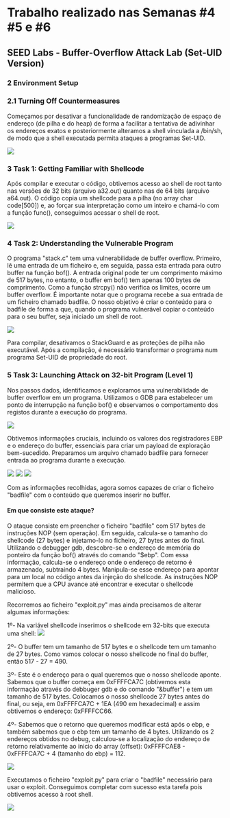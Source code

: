 # Trabalho realizado nas Semanas #4 #5 e #6
## SEED Labs - Buffer-Overflow Attack Lab (Set-UID Version)

### 2 Environment Setup
### 2.1 Turning Off Countermeasures

Começamos por desativar a funcionalidade de randomização de espaço de endereço (de pilha e do heap) de forma a facilitar a tentativa de adivinhar os endereços exatos e posteriormente alteramos a shell vinculada a /bin/sh, de modo que a shell executada permita ataques a programas Set-UID.

<img src="imagens/Screenshot from 2023-10-20 11-14-04.png">


### 3 Task 1: Getting Familiar with Shellcode

Após compilar e executar o código, obtivemos acesso ao shell de root tanto nas versões de 32 bits (arquivo a32.out) quanto nas de 64 bits (arquivo a64.out). O código copia um shellcode para a pilha (no array char code[500]) e, ao forçar sua interpretação como um inteiro e chamá-lo com a função func(), conseguimos acessar o shell de root.

<img src ="imagens/Screenshot from 2023-10-20 11-14-56.png">

### 4 Task 2: Understanding the Vulnerable Program

O programa "stack.c" tem uma vulnerabilidade de buffer overflow. Primeiro, lê uma entrada de um ficheiro e, em seguida, passa esta entrada para outro buffer na função bof(). A entrada original pode ter um comprimento máximo de 517 bytes, no entanto, o buffer em bof() tem apenas 100 bytes de comprimento. Como a função strcpy() não verifica os limites, ocorre um buffer overflow. É importante notar que o programa recebe a sua entrada de um ficheiro chamado badfile. O nosso objetivo é criar o conteúdo para o badfile de forma a que, quando o programa vulnerável copiar o conteúdo para o seu buffer, seja iniciado um shell de root.

<img src="imagens/Screenshot from 2023-10-20 11-25-57.png">

Para compilar, desativamos o StackGuard e as proteções de pilha não executável. Após a compilação, é necessário transformar o programa num programa Set-UID de propriedade do root.


### 5 Task 3: Launching Attack on 32-bit Program (Level 1)

Nos passos dados, identificamos e exploramos uma vulnerabilidade de buffer overflow em um programa. Utilizamos o GDB para estabelecer um ponto de interrupção na função bof() e observamos o comportamento dos registos durante a execução do programa.

<img src="imagens/Screenshot from 2023-10-20 11-31-20.png">

Obtivemos informações cruciais, incluindo os valores dos registradores EBP e o endereço do buffer, essenciais para criar um payload de exploração bem-sucedido. Preparamos um arquivo chamado badfile para fornecer entrada ao programa durante a execução. 

<img src="imagens/Screenshot from 2023-10-20 11-31-54.png">
<img src="imagens/Screenshot from 2023-10-20 11-32-15.png">
<img src="imagens/Screenshot from 2023-10-20 11-32-31.png">

Com as informações recolhidas, agora somos capazes de criar o ficheiro "badfile" com o conteúdo que queremos inserir no buffer.

#### Em que consiste este ataque?
O ataque consiste em preencher o ficheiro "badfile" com 517 bytes de instruções NOP (sem operação). Em seguida, calcula-se o tamanho do shellcode (27 bytes) e injetamo-lo no ficheiro, 27 bytes antes do final. Utilizando o debugger gdb, descobre-se o endereço de memória do ponteiro da função bof() através do comando "$ebp". Com essa informação, calcula-se o endereço onde o endereço de retorno é armazenado, subtraindo 4 bytes. Manipula-se esse endereço para apontar para um local no código antes da injeção do shellcode. As instruções NOP permitem que a CPU avance até encontrar e executar o shellcode malicioso.


Recorremos ao ficheiro "exploit.py" mas ainda precisamos de alterar algumas informações:

1º- Na variável shellcode inserimos o shellcode em 32-bits que executa uma shell:
<img src="imagens/Captura de ecrã 2023-10-20, às 20.58.29.png">

2º- O buffer tem um tamanho de 517 bytes e o shellcode tem um tamanho de 27 bytes. Como vamos colocar o nosso shellcode no final do buffer, então 517 - 27 = 490.

3º- Este é o endereço para o qual queremos que o nosso shellcode aponte. Sabemos que o buffer começa em 0xFFFFCA7C (obtivemos esta informação através do debbuger gdb e do comando "&buffer") e tem um tamanho de 517 bytes. Colocamos o nosso shellcode 27 bytes antes do final, ou seja, em 0xFFFFCA7C + 1EA (490 em hexadecimal) e assim obtivemos o endereço: 0xFFFFCC66.

4º- Sabemos que o retorno que queremos modificar está após o ebp, e também sabemos que o ebp tem um tamanho de 4 bytes. Utilizando os 2 endereços obtidos no debug, calculou-se a localização do endereço de retorno relativamente ao inicio do array (offset): 0xFFFFCAE8 - 0xFFFFCA7C + 4 (tamanho do ebp) = 112.

<img src="imagens/Captura de ecrã 2023-10-20, às 21.06.23.png">

Executamos o ficheiro "exploit.py" para criar o "badfile" necessário para usar o exploit.
Conseguimos completar com sucesso esta tarefa pois obtivemos acesso à root shell.

<img src="imagens/Screenshot from 2023-10-20 12-58-17.png">